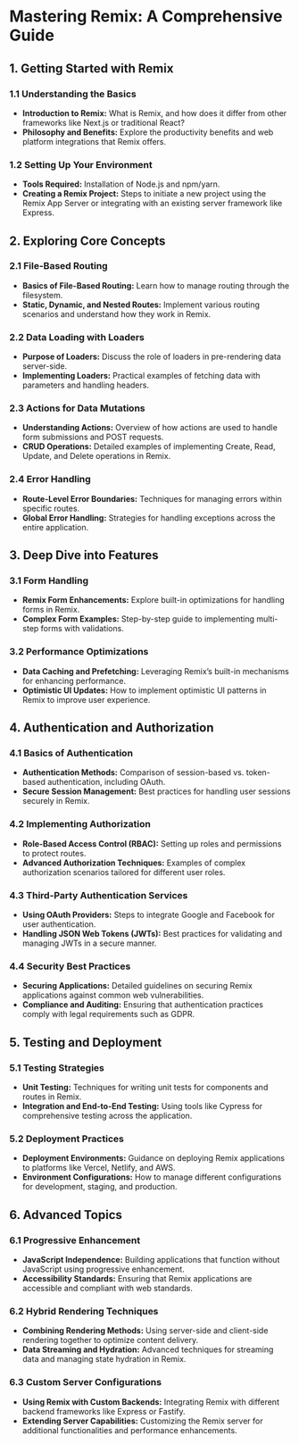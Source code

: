 # Mastering Remix: A Comprehensive Guide

## 1. Getting Started with Remix

### 1.1 Understanding the Basics

- **Introduction to Remix:** What is Remix, and how does it differ from other frameworks like Next.js or traditional React?
- **Philosophy and Benefits:** Explore the productivity benefits and web platform integrations that Remix offers.

### 1.2 Setting Up Your Environment

- **Tools Required:** Installation of Node.js and npm/yarn.
- **Creating a Remix Project:** Steps to initiate a new project using the Remix App Server or integrating with an existing server framework like Express.

## 2. Exploring Core Concepts

### 2.1 File-Based Routing

- **Basics of File-Based Routing:** Learn how to manage routing through the filesystem.
- **Static, Dynamic, and Nested Routes:** Implement various routing scenarios and understand how they work in Remix.

### 2.2 Data Loading with Loaders

- **Purpose of Loaders:** Discuss the role of loaders in pre-rendering data server-side.
- **Implementing Loaders:** Practical examples of fetching data with parameters and handling headers.

### 2.3 Actions for Data Mutations

- **Understanding Actions:** Overview of how actions are used to handle form submissions and POST requests.
- **CRUD Operations:** Detailed examples of implementing Create, Read, Update, and Delete operations in Remix.

### 2.4 Error Handling

- **Route-Level Error Boundaries:** Techniques for managing errors within specific routes.
- **Global Error Handling:** Strategies for handling exceptions across the entire application.

## 3. Deep Dive into Features

### 3.1 Form Handling

- **Remix Form Enhancements:** Explore built-in optimizations for handling forms in Remix.
- **Complex Form Examples:** Step-by-step guide to implementing multi-step forms with validations.

### 3.2 Performance Optimizations

- **Data Caching and Prefetching:** Leveraging Remix’s built-in mechanisms for enhancing performance.
- **Optimistic UI Updates:** How to implement optimistic UI patterns in Remix to improve user experience.

## 4. Authentication and Authorization

### 4.1 Basics of Authentication

- **Authentication Methods:** Comparison of session-based vs. token-based authentication, including OAuth.
- **Secure Session Management:** Best practices for handling user sessions securely in Remix.

### 4.2 Implementing Authorization

- **Role-Based Access Control (RBAC):** Setting up roles and permissions to protect routes.
- **Advanced Authorization Techniques:** Examples of complex authorization scenarios tailored for different user roles.

### 4.3 Third-Party Authentication Services

- **Using OAuth Providers:** Steps to integrate Google and Facebook for user authentication.
- **Handling JSON Web Tokens (JWTs):** Best practices for validating and managing JWTs in a secure manner.

### 4.4 Security Best Practices

- **Securing Applications:** Detailed guidelines on securing Remix applications against common web vulnerabilities.
- **Compliance and Auditing:** Ensuring that authentication practices comply with legal requirements such as GDPR.

## 5. Testing and Deployment

### 5.1 Testing Strategies

- **Unit Testing:** Techniques for writing unit tests for components and routes in Remix.
- **Integration and End-to-End Testing:** Using tools like Cypress for comprehensive testing across the application.

### 5.2 Deployment Practices

- **Deployment Environments:** Guidance on deploying Remix applications to platforms like Vercel, Netlify, and AWS.
- **Environment Configurations:** How to manage different configurations for development, staging, and production.

## 6. Advanced Topics

### 6.1 Progressive Enhancement

- **JavaScript Independence:** Building applications that function without JavaScript using progressive enhancement.
- **Accessibility Standards:** Ensuring that Remix applications are accessible and compliant with web standards.

### 6.2 Hybrid Rendering Techniques

- **Combining Rendering Methods:** Using server-side and client-side rendering together to optimize content delivery.
- **Data Streaming and Hydration:** Advanced techniques for streaming data and managing state hydration in Remix.

### 6.3 Custom Server Configurations

- **Using Remix with Custom Backends:** Integrating Remix with different backend frameworks like Express or Fastify.
- **Extending Server Capabilities:** Customizing the Remix server for additional functionalities and performance enhancements.

